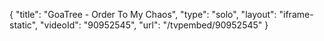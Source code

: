 {
    "title": "GoaTree - Order To My Chaos",
    "type": "solo",
    "layout": "iframe-static",
    "videoId": "90952545",
    "url": "\/tvpembed\/90952545"
}
